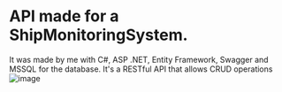 # API made for a ShipMonitoringSystem. 
It was made by me with C#, ASP .NET, Entity Framework, Swagger and MSSQL for the database. It's a RESTful API that allows CRUD operations
![image](https://user-images.githubusercontent.com/74774346/161830905-5ca6cb5d-45d3-4677-9f0e-92ad8cfd461b.png)
